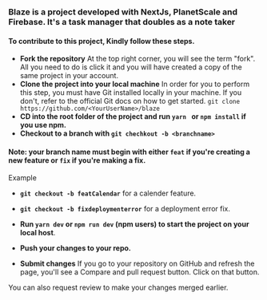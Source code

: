 ### Blaze is a project developed with NextJs, PlanetScale and Firebase. It's a task manager that doubles as a  note taker

#### To contribute to this project, Kindly follow these steps.
- **Fork the repository**
At the top right corner, you will see the term "fork". All you need to do is click it and you will have created a copy of the same project in your account.
- **Clone the project into your local machine**
In order for you to perform this step, you must have Git installed locally in your machine. If you don't, refer to the official Git docs on how to get started.
`git clone https://github.com/<YourUserName>/blaze `
- **CD into the root folder of the project and run `yarn ` or `npm install` if you use npm.**
- **Checkout to a branch with `git chechkout -b <branchname>`**
#### Note: your branch name must begin with either `feat` if you're creating a new feature or `fix` if you're making a fix.
Example
- **`git checkout -b featCalendar`** for a calender feature.
- **`git checkout -b fixdeploymenterror`** for a deployment error fix.

- **Run `yarn dev` or `npm run dev` (npm users) to start the project on your local host**.
- **Push your changes to your repo.**
- **Submit changes**
If you go to your repository on GitHub and refresh the page, you'll see a Compare and pull request button. Click on that button.

You can also request review to make your changes merged earlier.
